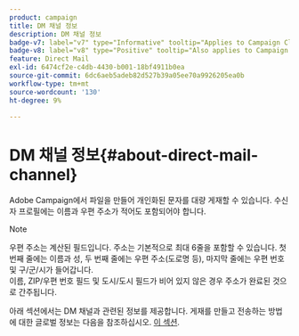```yaml
---
product: campaign
title: DM 채널 정보
description: DM 채널 정보
badge-v7: label="v7" type="Informative" tooltip="Applies to Campaign Classic v7"
badge-v8: label="v8" type="Positive" tooltip="Also applies to Campaign v8"
feature: Direct Mail
exl-id: 6474cf2e-c4db-4430-b001-18bf4911b0ea
source-git-commit: 6dc6aeb5adeb82d527b39a05ee70a9926205ea0b
workflow-type: tm+mt
source-wordcount: '130'
ht-degree: 9%

---
```


# DM 채널 정보{#about-direct-mail-channel}



Adobe Campaign에서 파일을 만들어 개인화된 문자를 대량 게재할 수 있습니다. 수신자 프로필에는 이름과 우편 주소가 적어도 포함되어야 합니다.

>[!NOTE]
>
>우편 주소는 계산된 필드입니다. 주소는 기본적으로 최대 6줄을 포함할 수 있습니다. 첫 번째 줄에는 이름과 성, 두 번째 줄에는 우편 주소(도로명 등), 마지막 줄에는 우편 번호 및 구/군/시가 들어갑니다.\
>이름, ZIP/우편 번호 필드 및 도시/도시 필드가 비어 있지 않은 경우 주소가 완료된 것으로 간주됩니다.

아래 섹션에서는 DM 채널과 관련된 정보를 제공합니다. 게재를 만들고 전송하는 방법에 대한 글로벌 정보는 다음을 참조하십시오. [이 섹션](steps-about-delivery-creation-steps.md).

